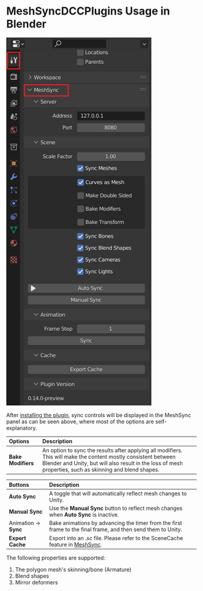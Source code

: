 # MeshSyncDCCPlugins Usage in Blender

![](images/MeshSyncClientBlender.png)

After [installing the plugin](Installation.md), sync controls will be displayed in the MeshSync panel
as can be seen above, where most of the options are self-explanatory.

|**Options** |**Description** |
|:---       |:---|
| **Bake Modifiers**        | An option to sync the results after applying all modifiers. This will make the content mostly consistent between Blender and Unity, but will also result in the loss of mesh properties, such as skinning and blend shapes.|


|**Buttons** |**Description** |
|:---       |:---|
| **Auto Sync**             | A toggle that will automatically reflect mesh changes to Unity.|
| **Manual Sync**           | Use the **Manual Sync** button to reflect mesh changes when **Auto Sync** is inactive.|
| Animation &rarr; **Sync** | Bake animations by advancing the timer from the first frame to the final frame, and then send them to Unity.|
| **Export Cache** | Export into an *.sc* file. Please refer to the SceneCache feature in [MeshSync](https://docs.unity3d.com/Packages/com.unity.meshsync@latest).|

The following properties are supported:
1. The polygon mesh's skinning/bone (Armature) 
2. Blend shapes
3. Mirror deformers 


